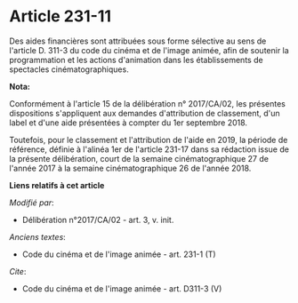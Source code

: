 # Article 231-11

Des aides financières sont attribuées sous forme sélective au sens de l'article D. 311-3 du code du cinéma et de l'image
animée, afin de soutenir la programmation et les actions d'animation dans les établissements de spectacles
cinématographiques.

**Nota:**

Conformément à l'article 15 de la délibération n° 2017/CA/02, les présentes dispositions s'appliquent aux demandes
d'attribution de classement, d'un label et d'une aide présentées à compter du 1er septembre 2018.

Toutefois, pour le classement et l'attribution de l'aide en 2019, la période de référence, définie à l'alinéa 1er de
l'article 231-17 dans sa rédaction issue de la présente délibération, court de la semaine cinématographique 27 de l'année
2017 à la semaine cinématographique 26 de l'année 2018.

**Liens relatifs à cet article**

_Modifié par_:

  - Délibération n°2017/CA/02 - art. 3, v. init.

_Anciens textes_:

  - Code du cinéma et de l'image animée - art. 231-1 (T)

_Cite_:

  - Code du cinéma et de l'image animée - art. D311-3 (V)
